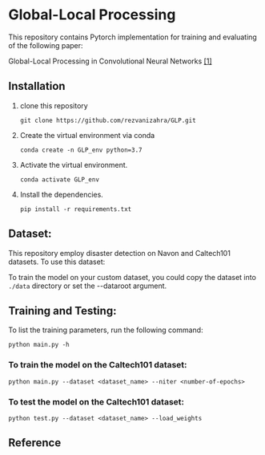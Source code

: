 # Global-Local Processing

<!-- Plz check the results [here](https://docs.google.com/spreadsheets/d/13QsrJIkUS6I4momK1m8u8F-cTiHTcXKn7WgOHLTggyw/edit#gid=0) -->

This repository contains Pytorch implementation for training and evaluating of the following paper: 

Global-Local Processing in Convolutional Neural Networks [[1]](#6-reference)

<!-- <img src="Images/Deep-Disaster_all-min.png" width="600" height ="400"/>   -->
<!-- <img src="Images/Deep-Disaster_model_define-min.png" width="400" height="300"/> -->


## Installation
1. clone this repository
   ```
   git clone https://github.com/rezvanizahra/GLP.git
   ```
2. Create the virtual environment via conda
    ```
    conda create -n GLP_env python=3.7
    ```
3. Activate the virtual environment.
    ```
    conda activate GLP_env
    ```
4. Install the dependencies.
   ```
   pip install -r requirements.txt
   ```
## Dataset:
This repository employ disaster detection on Navon and Caltech101 datasets.
To use this dataset: 
<!--   1. Download from [here](https://crisisnlp.qcri.org/data/ASONAM17_damage_images/ASONAM17_Damage_Image_Dataset.tar.gz)
  2. Unpack it into the `data` folder.  
  3. Prepare data such as this file structure:  -->

To train the model on your custom dataset, you could copy the dataset into `./data` directory or set the --dataroot argument. 

## Training and Testing:
To list the training parameters, run the following command:
```
python main.py -h
```
### To train the model on the Caltech101 dataset:
``` 
python main.py --dataset <dataset_name> --niter <number-of-epochs>                                                
```
### To test the model on the Caltech101 dataset:
``` 
python test.py --dataset <dataset_name> --load_weights                                                 
```

<!-- ## Citating Deep-Disaster
If you want to cite this work in your publication:
``` bash
@misc{shekarizadeh2022deepdisaster,
      title={Deep-Disaster: Unsupervised Disaster Detection and Localization Using Visual Data}, 
      author={Soroor Shekarizadeh and Razieh Rastgoo and Saif Al-Kuwari and Mohammad Sabokrou},
      year={2022},
      eprint={2202.00050},
      archivePrefix={arXiv},
      primaryClass={cs.CV}
}
``` -->
## Reference
<!-- [1] [Deep-Disaster: Unsupervised Disaster Detection and Localization Using Visual Data](https://arxiv.org/pdf/2202.00050.pdf). -->

